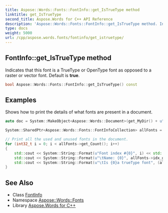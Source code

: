 ```yaml
---
title: Aspose::Words::Fonts::FontInfo::get_IsTrueType method
linktitle: get_IsTrueType
second_title: Aspose.Words for C++ API Reference
description: 'Aspose::Words::Fonts::FontInfo::get_IsTrueType method. Indicates that this font is a TrueType or OpenType font as opposed to a raster or vector font. Default is true in C++.'
type: docs
weight: 5000
url: /cpp/aspose.words.fonts/fontinfo/get_istruetype/
---
```

## FontInfo::get_IsTrueType method


Indicates that this font is a TrueType or OpenType font as opposed to a raster or vector font. Default is **true**.

```cpp
bool Aspose::Words::Fonts::FontInfo::get_IsTrueType() const
```


## Examples



Shows how to print the details of what fonts are present in a document. 
```cpp
auto doc = System::MakeObject<Aspose::Words::Document>(get_MyDir() + u"Embedded font.docx");

System::SharedPtr<Aspose::Words::Fonts::FontInfoCollection> allFonts = doc->get_FontInfos();

// Print all the used and unused fonts in the document.
for (int32_t i = 0; i < allFonts->get_Count(); i++)
{
    std::cout << System::String::Format(u"Font index #{0}", i) << std::endl;
    std::cout << System::String::Format(u"\tName: {0}", allFonts->idx_get(i)->get_Name()) << std::endl;
    std::cout << System::String::Format(u"\tIs {0}a trueType font", (allFonts->idx_get(i)->get_IsTrueType() ? System::String(u"") : System::String(u"not "))) << std::endl;
}
```

## See Also

* Class [FontInfo](../)
* Namespace [Aspose::Words::Fonts](../../)
* Library [Aspose.Words for C++](../../../)
